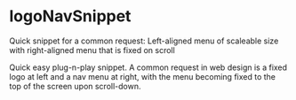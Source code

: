 # logoNavSnippet
Quick snippet for a common request: Left-aligned menu of scaleable size with right-aligned menu that is fixed on scroll


Quick easy plug-n-play snippet. A common request in web design is a fixed logo at left and a nav menu at right, with the menu becoming fixed to the top of the screen upon scroll-down.  
